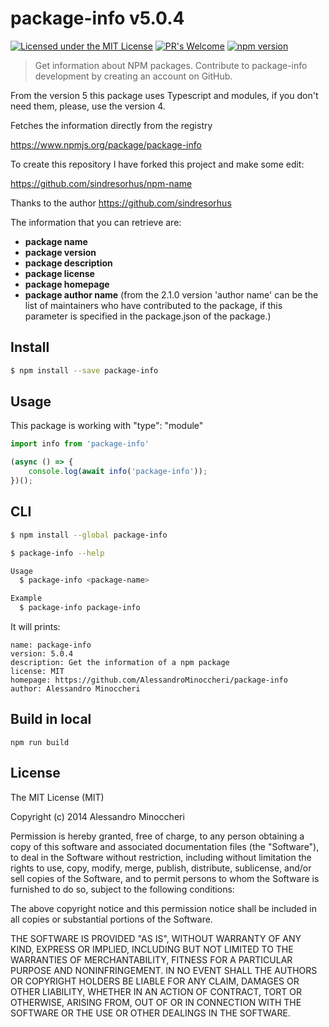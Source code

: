 # package-info  v5.0.4

[![Licensed under the MIT License](https://img.shields.io/badge/License-MIT-blue.svg)](https://github.com/AlessandroMinoccheri/package-info/blob/master/LICENSE)
[![PR's Welcome](https://img.shields.io/badge/PRs%20-welcome-brightgreen.svg)](https://github.com/AlessandroMinoccheri/package-info/blob/main/CONTRIBUTING.md)
[![npm version](https://img.shields.io/npm/v/package-info.svg?style=flat)](https://www.npmjs.com/package/package-info)

> Get information about NPM packages. Contribute to package-info development by creating an account on GitHub.

From the version 5 this package uses Typescript and modules, if you don't need them, please, use the version 4.

Fetches the information directly from the registry

https://www.npmjs.org/package/package-info

To create this repository I have forked this project and make some edit:

https://github.com/sindresorhus/npm-name

Thanks to the author https://github.com/sindresorhus

The information that you can retrieve are:
- <b>package name</b>
- <b>package version</b>
- <b>package description</b>
- <b>package license</b>
- <b>package homepage</b>
- <b>package author name</b> (from the 2.1.0 version 'author name' can be the list of maintainers who have contributed to the package, if this parameter is specified in the package.json of the package.)

## Install

```sh
$ npm install --save package-info
```


## Usage

This package is working with "type": "module"

```js
import info from 'package-info'

(async () => {
    console.log(await info('package-info'));
})();
```

## CLI

```sh
$ npm install --global package-info
```

```sh
$ package-info --help

Usage
  $ package-info <package-name>

Example
  $ package-info package-info
```

It will prints:
```
name: package-info
version: 5.0.4
description: Get the information of a npm package
license: MIT
homepage: https://github.com/AlessandroMinoccheri/package-info
author: Alessandro Minoccheri
```

## Build in local

```
npm run build
```

## License

The MIT License (MIT)

Copyright (c) 2014 Alessandro Minoccheri

Permission is hereby granted, free of charge, to any person obtaining a copy of this software and associated documentation files (the "Software"), to deal in the Software without restriction, including without limitation the rights to use, copy, modify, merge, publish, distribute, sublicense, and/or sell copies of the Software, and to permit persons to whom the Software is furnished to do so, subject to the following conditions:

The above copyright notice and this permission notice shall be included in all copies or substantial portions of the Software.

THE SOFTWARE IS PROVIDED "AS IS", WITHOUT WARRANTY OF ANY KIND, EXPRESS OR IMPLIED, INCLUDING BUT NOT LIMITED TO THE WARRANTIES OF MERCHANTABILITY, FITNESS FOR A PARTICULAR PURPOSE AND NONINFRINGEMENT. IN NO EVENT SHALL THE AUTHORS OR COPYRIGHT HOLDERS BE LIABLE FOR ANY CLAIM, DAMAGES OR OTHER LIABILITY, WHETHER IN AN ACTION OF CONTRACT, TORT OR OTHERWISE, ARISING FROM, OUT OF OR IN CONNECTION WITH THE SOFTWARE OR THE USE OR OTHER DEALINGS IN THE SOFTWARE.
